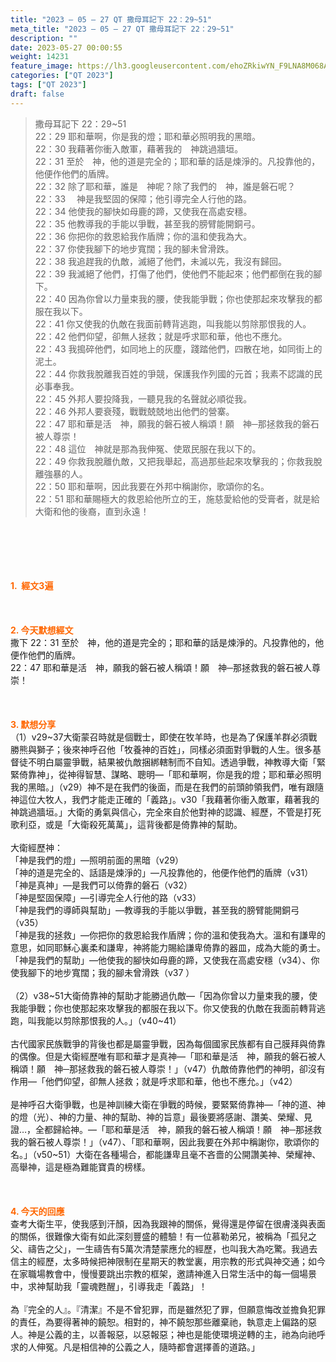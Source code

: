 ```yaml
---
title: "2023 – 05 – 27 QT 撒母耳記下 22：29~51"
meta_title: "2023 – 05 – 27 QT 撒母耳記下 22：29~51"
description: ""
date: 2023-05-27 00:00:55
weight: 14231
feature_image: https://lh3.googleusercontent.com/ehoZRkiwYN_F9LNA8M068AYxt73EavCZno-PD1cJRuf5BbSkQVUWr3gNEbt5kSs28Pb_Elg17kSrtf9ybWvojWoMV6I4tPM3vGRGDq6GkKkPdL2Gut4QAIw4-uykKUAtNiKgQKntvsU=w800
categories: ["QT 2023"]
tags: ["QT 2023"]
draft: false
---
```


<blockquote>撒母耳記下 22：29~51<br />
22：29 耶和華啊，你是我的燈；耶和華必照明我的黑暗。<br />
22：30 我藉著你衝入敵軍，藉著我的　神跳過牆垣。<br />
22：31 至於　神，他的道是完全的；耶和華的話是煉淨的。凡投靠他的，他便作他們的盾牌。<br />
22：32 除了耶和華，誰是　神呢？除了我們的　神，誰是磐石呢？<br />
22：33 　神是我堅固的保障；他引導完全人行他的路。<br />
22：34 他使我的腳快如母鹿的蹄，又使我在高處安穩。<br />
22：35 他教導我的手能以爭戰，甚至我的膀臂能開銅弓。<br />
22：36 你把你的救恩給我作盾牌；你的溫和使我為大。<br />
22：37 你使我腳下的地步寬闊；我的腳未曾滑跌。<br />
22：38 我追趕我的仇敵，滅絕了他們，未滅以先，我沒有歸回。<br />
22：39 我滅絕了他們，打傷了他們，使他們不能起來；他們都倒在我的腳下。<br />
22：40 因為你曾以力量束我的腰，使我能爭戰；你也使那起來攻擊我的都服在我以下。<br />
22：41 你又使我的仇敵在我面前轉背逃跑，叫我能以剪除那恨我的人。<br />
22：42 他們仰望，卻無人拯救；就是呼求耶和華，他也不應允。<br />
22：43 我搗碎他們，如同地上的灰塵，踐踏他們，四散在地，如同街上的泥土。<br />
22：44 你救我脫離我百姓的爭競，保護我作列國的元首；我素不認識的民必事奉我。<br />
22：45 外邦人要投降我，一聽見我的名聲就必順從我。<br />
22：46 外邦人要衰殘，戰戰兢兢地出他們的營寨。<br />
22：47 耶和華是活　神，願我的磐石被人稱頌！願　神─那拯救我的磐石被人尊崇！<br />
22：48 這位　神就是那為我伸冤、使眾民服在我以下的。<br />
22：49 你救我脫離仇敵，又把我舉起，高過那些起來攻擊我的；你救我脫離強暴的人。<br />
22：50 耶和華啊，因此我要在外邦中稱謝你，歌頌你的名。<br />
22：51 耶和華賜極大的救恩給他所立的王，施慈愛給他的受膏者，就是給大衛和他的後裔，直到永遠！</blockquote><br />
&nbsp;<br />
<br />
&nbsp;<br />
<br />
<span style="color: #ff6600;"><strong>1.  經文3遍</strong></span><br />
<br />
&nbsp;<br />
<br />
<span style="color: #ff6600;"><strong>2. 今天默想經文<br />
</strong></span>撒下 22：31 至於　神，他的道是完全的；耶和華的話是煉淨的。凡投靠他的，他便作他們的盾牌。<br />
22：47 耶和華是活　神，願我的磐石被人稱頌！願　神─那拯救我的磐石被人尊崇！<br />
<br />
&nbsp;<br />
<br />
<strong><span style="color: #ff6600;">3. 默想分享<br />
</span></strong>（1）v29~37大衛蒙召時就是個戰士，即使在牧羊時，也是為了保護羊群必須戰勝熊與獅子；後來神呼召他「牧養神的百姓」，同樣必須面對爭戰的人生。很多基督徒不明白屬靈爭戰，結果被仇敵捆綁轄制而不自知。透過爭戰，神教導大衛「緊緊倚靠神」，從神得智慧、謀略、聰明—「耶和華啊，你是我的燈；耶和華必照明我的黑暗。」（v29）神不是在我們的後面，而是在我們的前頭帥領我們，唯有跟隨神這位大牧人，我們才能走正確的「義路」。v30「我藉著你衝入敵軍，藉著我的　神跳過牆垣。」大衛的勇氣與信心，完全來自於他對神的認識、經歷，不管是打死歌利亞，或是「大衛殺死萬萬」，這背後都是倚靠神的幫助。<br />
<br />
大衛經歷神：<br />
「神是我們的燈」—照明前面的黑暗（v29）<br />
「神的道是完全的、話語是煉淨的」—凡投靠他的，他便作他們的盾牌（v31）<br />
「神是真神」—是我們可以倚靠的磐石（v32）<br />
「神是堅固保障」—引導完全人行他的路（v33）<br />
「神是我們的導師與幫助」—教導我的手能以爭戰，甚至我的膀臂能開銅弓（v35）<br />
「神是我的拯救」—你把你的救恩給我作盾牌；你的溫和使我為大。溫和有謙卑的意思，如同耶穌心裏柔和謙卑，神將能力賜給謙卑倚靠的器皿，成為大能的勇士。<br />
「神是我們的幫助」—他使我的腳快如母鹿的蹄，又使我在高處安穩（v34）、你使我腳下的地步寬闊；我的腳未曾滑跌（v37 ）<br />
<br />
（2）v38~51大衛倚靠神的幫助才能勝過仇敵—「因為你曾以力量束我的腰，使我能爭戰；你也使那起來攻擊我的都服在我以下。你又使我的仇敵在我面前轉背逃跑，叫我能以剪除那恨我的人。」（v40~41）<br />
<br />
古代國家民族戰爭的背後也都是屬靈爭戰，因為每個國家民族都有自己膜拜與倚靠的偶像。但是大衛經歷唯有耶和華才是真神—「耶和華是活　神，願我的磐石被人稱頌！願　神─那拯救我的磐石被人尊崇！」（v47）仇敵倚靠他們的神明，卻沒有作用—「他們仰望，卻無人拯救；就是呼求耶和華，他也不應允。」（v42）<br />
<br />
是神呼召大衛爭戰，也是神訓練大衛在爭戰的時候，要緊緊倚靠神—「神的道、神的燈（光）、神的力量、神的幫助、神的旨意」最後要將感謝、讚美、榮耀、見證…，全都歸給神。—「耶和華是活　神，願我的磐石被人稱頌！願　神─那拯救我的磐石被人尊崇！」（v47）、「耶和華啊，因此我要在外邦中稱謝你，歌頌你的名。」（v50~51）大衛在各種場合，都能謙卑且毫不吝嗇的公開讚美神、榮耀神、高舉神，這是極為難能寶貴的榜樣。<br />
<br />
&nbsp;<br />
<br />
<strong style="font-size: inherit;"><span style="color: #ff6600;">4. 今天的回應<br />
</span></strong>查考大衛生平，使我感到汗顏，因為我跟神的關係，覺得還是停留在很膚淺與表面的關係，很難像大衛有如此深刻豐盛的體驗！有一位慕勒弟兄，被稱為「孤兒之父、禱告之父」，一生禱告有5萬次清楚蒙應允的經歷，也叫我大為吃驚。我過去信主的經歷，太多時候把神限制在星期天的教堂裏，用宗教的形式與神交通；如今在家職場教會中，慢慢要跳出宗教的框架，邀請神進入日常生活中的每一個場景中，求神幫助我「靈魂甦醒」，引導我走「義路」！<br />
<br />
<span style="font-size: inherit;">為『完全的人』。『清潔』不是不曾犯罪，而是雖然犯了罪，但願意悔改並擔負犯罪的責任，為要得著神的饒恕。相對的，神不饒恕那些離棄祂，執意走上偏路的惡人。神是公義的主，以善報惡，以惡報惡；神也是能使環境逆轉的主，祂為向祂呼求的人伸冤。凡是相信神的公義之人，隨時都會選擇善的道路。」</span><br />
<br />
<audio style="display: none;" controls="controls"></audio><br />
<br />
<audio style="display: none;" controls="controls"></audio><br />
<br />
<audio style="display: none;" controls="controls"></audio><br />
<br />
<audio style="display: none;" controls="controls"></audio><br />
<br />
<audio style="display: none;" controls="controls"></audio>
        